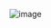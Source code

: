 ![image](https://github.com/ideepankarsharma2003/MCA/assets/74599435/5edd2694-356f-4784-84d4-11ea9bea6feb)
